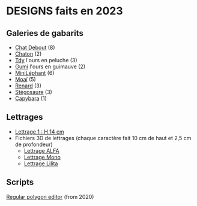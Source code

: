 # DESIGNS faits en 2023

## Galeries de gabarits
- [Chat Debout](https://github.com/gilboonet/designs/blob/master/2023/chat_debout/README.md) (8)
- [Chaton](https://github.com/gilboonet/designs/blob/master/2023/chaton/README.md) (2)
- [Tdy](https://github.com/gilboonet/designs/blob/master/2023/tdy/README.md) l'ours en peluche (3)
- [Gumi](https://github.com/gilboonet/designs/blob/master/2023/gumi/README.md) l'ours en guimauve (2)
- [MiniLéphant](https://github.com/gilboonet/designs/blob/master/2023/mini_lephant/README.md) (6)
- [Moaï](https://github.com/gilboonet/designs/blob/master/2023/moai/README.md) (5)
- [Renard](https://github.com/gilboonet/designs/blob/master/2023/renard/README.md) (3)
- [Stégosaure](https://github.com/gilboonet/designs/blob/master/2023/stegosaure/README.md) (3)
- [Capybara](https://github.com/gilboonet/designs/blob/master/2023/capybara/README.md) (1)

## Lettrages
- [Lettrage 1 : H 14 cm](https://raw.githubusercontent.com/gilboonet/designs/master/2023/lettres_et_chiffres.pdf)
- Fichiers 3D de lettrages (chaque caractère fait 10 cm de haut et 2,5 cm de profondeur)
  - [Lettrage ALFA](https://github.com/gilboonet/designs/tree/master/2023/LETTRAGES/ALFA)
  - [Lettrage Mono](https://github.com/gilboonet/designs/tree/master/2023/LETTRAGES/Mono)
  - [Lettrage Lilita](https://github.com/gilboonet/designs/tree/master/2023/LETTRAGES/Lilita)

## Scripts
[Regular polygon editor](https://openjscad.xyz#https://raw.githubusercontent.com/gilboonet/designs/master/2023/RegularPolygons.js) (from 2020)
